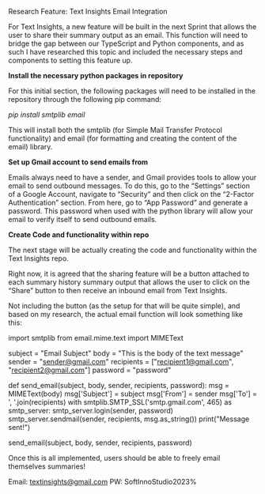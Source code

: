 Research Feature: Text Insights Email Integration

For Text Insights, a new feature will be built in the next Sprint that allows the user to share their summary output as an email. This function will need to bridge the gap between our TypeScript and Python components, and as such I have researched this topic and included the necessary steps and components to setting this feature up.

**Install the necessary python packages in repository**

For this initial section, the following packages will need to be installed in the repository through the following pip command:

_pip install smtplib email_

This will install both the smtplib (for Simple Mail Transfer Protocol functionality) and email (for formatting and creating the content of the email) library.

**Set up Gmail account to send emails from**

Emails always need to have a sender, and Gmail provides tools to allow your email to send outbound messages. To do this, go to the “Settings” section of a Google Account, navigate to “Security” and then click on the “2-Factor Authentication” section. From here, go to “App Password” and generate a password. This password when used with the python library will allow your email to verify itself to send outbound emails.

**Create Code and functionality within repo**

The next stage will be actually creating the code and functionality within the Text Insights repo.

Right now, it is agreed that the sharing feature will be a button attached to each summary history summary output that allows the user to click on the “Share” button to then receive an inbound email from Text Insights.

Not including the button (as the setup for that will be quite simple), and based on my research, the actual email function will look something like this:

import smtplib
from email.mime.text import MIMEText

subject = "Email Subject"
body = "This is the body of the text message"
sender = "sender@gmail.com"
recipients = ["recipient1@gmail.com", "recipient2@gmail.com"]
password = "password"

def send_email(subject, body, sender, recipients, password):
msg = MIMEText(body)
msg['Subject'] = subject
msg['From'] = sender
msg['To'] = ', '.join(recipients)
with smtplib.SMTP_SSL('smtp.gmail.com', 465) as smtp_server:
smtp_server.login(sender, password)
smtp_server.sendmail(sender, recipients, msg.as_string())
print("Message sent!")

send_email(subject, body, sender, recipients, password)

Once this is all implemented, users should be able to freely email themselves summaries!

Email: textinsights@gmail.com
PW: SoftInnoStudio2023%
